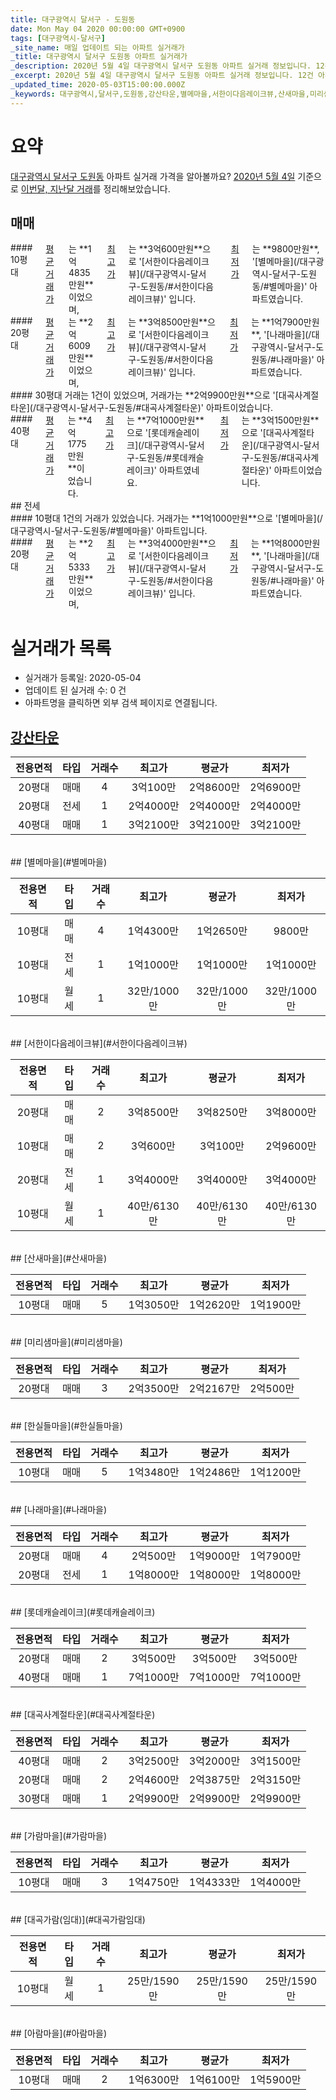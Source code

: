 ```yaml
---
title: 대구광역시 달서구 - 도원동
date: Mon May 04 2020 00:00:00 GMT+0900
tags: [대구광역시-달서구]
_site_name: 매일 업데이트 되는 아파트 실거래가
_title: 대구광역시 달서구 도원동 아파트 실거래가
_description: 2020년 5월 4일 대구광역시 달서구 도원동 아파트 실거래 정보입니다. 12건 아파트 정보가 있습니다.
_excerpt: 2020년 5월 4일 대구광역시 달서구 도원동 아파트 실거래 정보입니다. 12건 아파트 정보가 있습니다.
_updated_time: 2020-05-03T15:00:00.000Z
_keywords: 대구광역시,달서구,도원동,강산타운,별메마을,서한이다음레이크뷰,산새마을,미리샘마을,한실들마을,나래마을,롯데캐슬레이크,대곡사계절타운,가람마을,대곡가람(임대),아람마을
---
```





# 요약
<ins>대구광역시 달서구 도원동</ins> 아파트 실거래 가격을 알아볼까요? <ins>2020년 5월 4일</ins> 기준으로 <ins>이번달, 지난달 거래</ins>를 정리해보았습니다.

## 매매
<div class="container">
<div class="six columns" markdown="1">
#### 10평대
<ins>평균 거래가</ins>는 **1억4835만원**이었으며, <ins>최고가</ins>는 **3억600만원**으로 '[서한이다음레이크뷰](/대구광역시-달서구-도원동/#서한이다음레이크뷰)' 입니다. <ins>최저가</ins>는 **9800만원**, '[별메마을](/대구광역시-달서구-도원동/#별메마을)' 아파트였습니다.
</div>
<div class="six columns" markdown="1">
#### 20평대
<ins>평균 거래가</ins>는 **2억6009만원**이었으며, <ins>최고가</ins>는 **3억8500만원**으로 '[서한이다음레이크뷰](/대구광역시-달서구-도원동/#서한이다음레이크뷰)' 입니다. <ins>최저가</ins>는 **1억7900만원**, '[나래마을](/대구광역시-달서구-도원동/#나래마을)' 아파트였습니다.
</div>
</div>
<div class="container">
<div class="six columns" markdown="1">
#### 30평대
거래는 1건이 있었으며, 거래가는 **2억9900만원**으로 '[대곡사계절타운](/대구광역시-달서구-도원동/#대곡사계절타운)' 아파트이었습니다.
</div>
<div class="six columns" markdown="1">
#### 40평대
<ins>평균 거래가</ins>는 **4억1775만원**이었습니다. <ins>최고가</ins>는 **7억1000만원**으로 '[롯데캐슬레이크](/대구광역시-달서구-도원동/#롯데캐슬레이크)' 아파트였네요. <ins>최저가</ins>는 **3억1500만원**으로 '[대곡사계절타운](/대구광역시-달서구-도원동/#대곡사계절타운)' 아파트이었습니다.
</div>
</div>
## 전세
<div class="container">
<div class="six columns" markdown="1">
#### 10평대
1건의 거래가 있었습니다. 거래가는 **1억1000만원**으로 '[별메마을](/대구광역시-달서구-도원동/#별메마을)' 아파트입니다.
</div>
<div class="six columns" markdown="1">
#### 20평대
<ins>평균 거래가</ins>는 **2억5333만원**이었으며, <ins>최고가</ins>는 **3억4000만원**으로 '[서한이다음레이크뷰](/대구광역시-달서구-도원동/#서한이다음레이크뷰)' 입니다. <ins>최저가</ins>는 **1억8000만원**, '[나래마을](/대구광역시-달서구-도원동/#나래마을)' 아파트였습니다.
</div>
</div>



# 실거래가 목록
- 실거래가 등록일: 2020-05-04
- 업데이트 된 실거래 수: 0 건
- 아파트명을 클릭하면 외부 검색 페이지로 연결됩니다.

## [강산타운](#강산타운)

|전용면적|타입|거래수|최고가|평균가|최저가|
|:---:|:---:|:---:|:---:|:---:|:---:|
|20평대|<span class="deal-type-1">매매</span>|4|3억100만|2억8600만|2억6900만|
|20평대|<span class="deal-type-2">전세</span>|1|2억4000만|2억4000만|2억4000만|
|40평대|<span class="deal-type-1">매매</span>|1|3억2100만|3억2100만|3억2100만|

<br/>
## [별메마을](#별메마을)

|전용면적|타입|거래수|최고가|평균가|최저가|
|:---:|:---:|:---:|:---:|:---:|:---:|
|10평대|<span class="deal-type-1">매매</span>|4|1억4300만|1억2650만|9800만|
|10평대|<span class="deal-type-2">전세</span>|1|1억1000만|1억1000만|1억1000만|
|10평대|<span class="deal-type-3">월세</span>|1|32만/1000만|32만/1000만|32만/1000만|

<br/>
## [서한이다음레이크뷰](#서한이다음레이크뷰)

|전용면적|타입|거래수|최고가|평균가|최저가|
|:---:|:---:|:---:|:---:|:---:|:---:|
|20평대|<span class="deal-type-1">매매</span>|2|3억8500만|3억8250만|3억8000만|
|10평대|<span class="deal-type-1">매매</span>|2|3억600만|3억100만|2억9600만|
|20평대|<span class="deal-type-2">전세</span>|1|3억4000만|3억4000만|3억4000만|
|10평대|<span class="deal-type-3">월세</span>|1|40만/6130만|40만/6130만|40만/6130만|

<br/>
## [산새마을](#산새마을)

|전용면적|타입|거래수|최고가|평균가|최저가|
|:---:|:---:|:---:|:---:|:---:|:---:|
|10평대|<span class="deal-type-1">매매</span>|5|1억3050만|1억2620만|1억1900만|

<br/>
## [미리샘마을](#미리샘마을)

|전용면적|타입|거래수|최고가|평균가|최저가|
|:---:|:---:|:---:|:---:|:---:|:---:|
|20평대|<span class="deal-type-1">매매</span>|3|2억3500만|2억2167만|2억500만|

<br/>
## [한실들마을](#한실들마을)

|전용면적|타입|거래수|최고가|평균가|최저가|
|:---:|:---:|:---:|:---:|:---:|:---:|
|10평대|<span class="deal-type-1">매매</span>|5|1억3480만|1억2486만|1억1200만|

<br/>
## [나래마을](#나래마을)

|전용면적|타입|거래수|최고가|평균가|최저가|
|:---:|:---:|:---:|:---:|:---:|:---:|
|20평대|<span class="deal-type-1">매매</span>|4|2억500만|1억9000만|1억7900만|
|20평대|<span class="deal-type-2">전세</span>|1|1억8000만|1억8000만|1억8000만|

<br/>
## [롯데캐슬레이크](#롯데캐슬레이크)

|전용면적|타입|거래수|최고가|평균가|최저가|
|:---:|:---:|:---:|:---:|:---:|:---:|
|20평대|<span class="deal-type-1">매매</span>|2|3억500만|3억500만|3억500만|
|40평대|<span class="deal-type-1">매매</span>|1|7억1000만|7억1000만|7억1000만|

<br/>
## [대곡사계절타운](#대곡사계절타운)

|전용면적|타입|거래수|최고가|평균가|최저가|
|:---:|:---:|:---:|:---:|:---:|:---:|
|40평대|<span class="deal-type-1">매매</span>|2|3억2500만|3억2000만|3억1500만|
|20평대|<span class="deal-type-1">매매</span>|2|2억4600만|2억3875만|2억3150만|
|30평대|<span class="deal-type-1">매매</span>|1|2억9900만|2억9900만|2억9900만|

<br/>
## [가람마을](#가람마을)

|전용면적|타입|거래수|최고가|평균가|최저가|
|:---:|:---:|:---:|:---:|:---:|:---:|
|10평대|<span class="deal-type-1">매매</span>|3|1억4750만|1억4333만|1억4000만|

<br/>
## [대곡가람(임대)](#대곡가람임대)

|전용면적|타입|거래수|최고가|평균가|최저가|
|:---:|:---:|:---:|:---:|:---:|:---:|
|10평대|<span class="deal-type-3">월세</span>|1|25만/1590만|25만/1590만|25만/1590만|

<br/>
## [아람마을](#아람마을)

|전용면적|타입|거래수|최고가|평균가|최저가|
|:---:|:---:|:---:|:---:|:---:|:---:|
|10평대|<span class="deal-type-1">매매</span>|2|1억6300만|1억6100만|1억5900만|

<br/>




